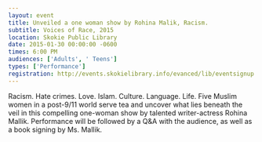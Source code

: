 ```yaml
---
layout: event
title: Unveiled a one woman show by Rohina Malik, Racism.
subtitle: Voices of Race, 2015
location: Skokie Public Library
date: 2015-01-30 00:00:00 -0600
times: 6:00 PM
audiences: ['Adults', ' Teens']
types: ['Performance']
registration: http://events.skokielibrary.info/evanced/lib/eventsignup.asp?ID=22116
---
```

Racism. Hate crimes. Love. Islam. Culture. Language. Life. Five Muslim women in a post-9/11 world serve tea and uncover what lies beneath the veil in this compelling one-woman show by talented writer-actress Rohina Mallik. Performance will be followed by a Q&A with the audience, as well as a book signing by Ms. Mallik.
